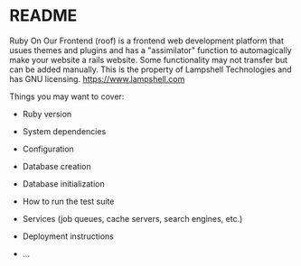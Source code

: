 # README
Ruby On Our Frontend (roof) is a frontend web development platform that usues themes and plugins and has a "assimilator" function to automagically
make your website a rails website. Some functionality may not transfer but can be added manually. This is the property of Lampshell Technologies and has GNU licensing. https://www.lampshell.com 

Things you may want to cover:

* Ruby version

* System dependencies

* Configuration

* Database creation

* Database initialization

* How to run the test suite

* Services (job queues, cache servers, search engines, etc.)

* Deployment instructions

* ...
